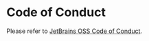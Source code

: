 # Code of Conduct

Please refer to [JetBrains OSS Code of Conduct](https://github.com/JetBrains#code-of-conduct).
